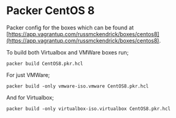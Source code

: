 # Packer CentOS 8

Packer config for the boxes which can be found at [https://app.vagrantup.com/russmckendrick/boxes/centos8](https://app.vagrantup.com/russmckendrick/boxes/centos8).

To build both Virtualbox and VMWare boxes run;

```
packer build CentOS8.pkr.hcl
```

For just VMWare;

```
packer build -only vmware-iso.vmware CentOS8.pkr.hcl
```

And for Virtualbox;

```
packer build -only virtualbox-iso.virtualbox CentOS8.pkr.hcl
```
